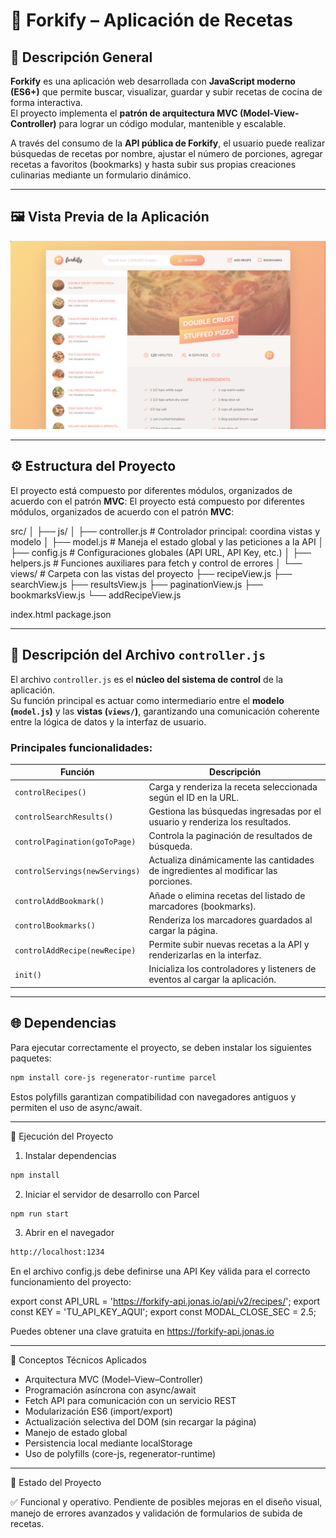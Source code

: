 # 🍳 Forkify – Aplicación de Recetas

## 📖 Descripción General

**Forkify** es una aplicación web desarrollada con **JavaScript moderno (ES6+)** que permite buscar, visualizar, guardar y subir recetas de cocina de forma interactiva.  
El proyecto implementa el **patrón de arquitectura MVC (Model-View-Controller)** para lograr un código modular, mantenible y escalable.

A través del consumo de la **API pública de Forkify**, el usuario puede realizar búsquedas de recetas por nombre, ajustar el número de porciones, agregar recetas a favoritos (bookmarks) y hasta subir sus propias creaciones culinarias mediante un formulario dinámico.

---

## 🖼️ Vista Previa de la Aplicación

![Vista de la app](./src/img/vista.png)

---

## ⚙️ Estructura del Proyecto

El proyecto está compuesto por diferentes módulos, organizados de acuerdo con el patrón **MVC**:
El proyecto está compuesto por diferentes módulos, organizados de acuerdo con el patrón **MVC**:

src/
│
├── js/
│ ├── controller.js # Controlador principal: coordina vistas y modelo
│ ├── model.js # Maneja el estado global y las peticiones a la API
│ ├── config.js # Configuraciones globales (API URL, API Key, etc.)
│ ├── helpers.js # Funciones auxiliares para fetch y control de errores
│
└── views/ # Carpeta con las vistas del proyecto
├── recipeView.js
├── searchView.js
├── resultsView.js
├── paginationView.js
├── bookmarksView.js
└── addRecipeView.js

index.html
package.json

---

## 🧩 Descripción del Archivo `controller.js`

El archivo `controller.js` es el **núcleo del sistema de control** de la aplicación.  
Su función principal es actuar como intermediario entre el **modelo (`model.js`)** y las **vistas (`views/`)**, garantizando una comunicación coherente entre la lógica de datos y la interfaz de usuario.

### Principales funcionalidades:

| Función                        | Descripción                                                                        |
| ------------------------------ | ---------------------------------------------------------------------------------- |
| `controlRecipes()`             | Carga y renderiza la receta seleccionada según el ID en la URL.                    |
| `controlSearchResults()`       | Gestiona las búsquedas ingresadas por el usuario y renderiza los resultados.       |
| `controlPagination(goToPage)`  | Controla la paginación de resultados de búsqueda.                                  |
| `controlServings(newServings)` | Actualiza dinámicamente las cantidades de ingredientes al modificar las porciones. |
| `controlAddBookmark()`         | Añade o elimina recetas del listado de marcadores (bookmarks).                     |
| `controlBookmarks()`           | Renderiza los marcadores guardados al cargar la página.                            |
| `controlAddRecipe(newRecipe)`  | Permite subir nuevas recetas a la API y renderizarlas en la interfaz.              |
| `init()`                       | Inicializa los controladores y listeners de eventos al cargar la aplicación.       |

---

## 🌐 Dependencias

Para ejecutar correctamente el proyecto, se deben instalar los siguientes paquetes:

```bash
npm install core-js regenerator-runtime parcel

```

Estos polyfills garantizan compatibilidad con navegadores antiguos y permiten el uso de async/await.

---

🚀 Ejecución del Proyecto

1. Instalar dependencias

```bash
npm install
```

2. Iniciar el servidor de desarrollo con Parcel

```bash
npm run start
```

3. Abrir en el navegador

```bash
http://localhost:1234
```

En el archivo config.js debe definirse una API Key válida para el correcto funcionamiento del proyecto:

export const API_URL = 'https://forkify-api.jonas.io/api/v2/recipes/';
export const KEY = 'TU_API_KEY_AQUI';
export const MODAL_CLOSE_SEC = 2.5;

Puedes obtener una clave gratuita en https://forkify-api.jonas.io

---

🧠 Conceptos Técnicos Aplicados

- Arquitectura MVC (Model–View–Controller)
- Programación asíncrona con async/await
- Fetch API para comunicación con un servicio REST
- Modularización ES6 (import/export)
- Actualización selectiva del DOM (sin recargar la página)
- Manejo de estado global
- Persistencia local mediante localStorage
- Uso de polyfills (core-js, regenerator-runtime)

---

🏁 Estado del Proyecto

✅ Funcional y operativo.
Pendiente de posibles mejoras en el diseño visual, manejo de errores avanzados y validación de formularios de subida de recetas.
